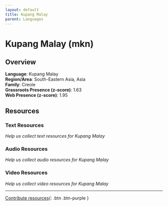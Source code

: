 ```yaml
---
layout: default
title: Kupang Malay
parent: Languages
---
```


# Kupang Malay (mkn)

## Overview

**Language**: Kupang Malay  
**Region/Area**: South-Eastern Asia, Asia  
**Family**: Creole  
**Grassroots Presence (z-score)**: 1.63  
**Web Presence (z-score)**: 1.95  

## Resources

### Text Resources
*Help us collect text resources for Kupang Malay*

### Audio Resources
*Help us collect audio resources for Kupang Malay*

### Video Resources
*Help us collect video resources for Kupang Malay*

---

[Contribute resources](https://forms.office.com/e/1SfLJx3u1r){: .btn .btn-purple }
